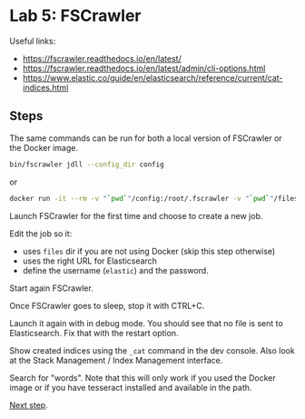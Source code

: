 # Lab 5: FSCrawler

Useful links:

* <https://fscrawler.readthedocs.io/en/latest/>
* <https://fscrawler.readthedocs.io/en/latest/admin/cli-options.html>
* <https://www.elastic.co/guide/en/elasticsearch/reference/current/cat-indices.html>

## Steps

The same commands can be run for both a local version of FSCrawler or the Docker image.

```sh
bin/fscrawler jdll --config_dir config
```

or

```sh
docker run -it --rm -v "`pwd`"/config:/root/.fscrawler -v "`pwd`"/files:/tmp/es:ro dadoonet/fscrawler fscrawler jdll
```

Launch FSCrawler for the first time and choose to create a new job.

Edit the job so it:

* uses `files` dir if you are not using Docker (skip this step otherwise)
* uses the right URL for Elasticsearch
* define the username (`elastic`) and the password.

Start again FSCrawler.

Once FSCrawler goes to sleep, stop it with CTRL+C.

Launch it again with in debug mode. You should see that no file is sent to Elasticsearch.
Fix that with the restart option.

Show created indices using the `_cat` command in the dev console.
Also look at the Stack Management / Index Management interface.

Search for "words". Note that this will only work if you used the Docker image or if you have tesseract installed and available in the path.

[Next step](lab6.md).
